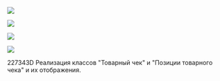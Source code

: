 ![](Pasted%20image%2020250603085252.png)


![](1%201.png)

![](2%201.png)

![](3%201.png)

227343D Реализация классов "Товарный чек" и "Позиции товарного чека" и их отображения.



